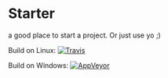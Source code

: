 # Starter

a good place to start a project. Or just use yo ;)

Build on Linux: [![Travis](https://travis-ci.org/bartul/starter.svg?branch=master)](https://travis-ci.org/bartul/starter)

Build on Windows: [![AppVeyor](https://ci.appveyor.com/api/projects/status/p69ypk73y1t32k86/branch/master?svg=true)](https://ci.appveyor.com/project/BartulB/starter/branch/master)
